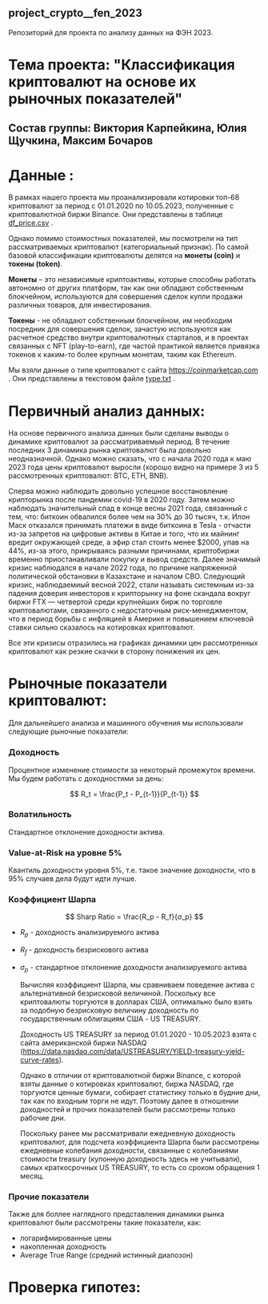 ## project_crypto__fen_2023
Репозиторий для проекта по анализу данных на ФЭН 2023. 

# Тема проекта: **"Классификация криптовалют на основе их рыночных показателей"**

## Состав группы: Виктория Карпейкина, Юлия Щучкина, Максим Бочаров

# Данные : 

В рамках нашего проекта мы проанализировали котировки топ-68 криптовалют за период с 01.01.2020 по 10.05.2023, полученные с криптовалютной
биржи Binance. Они представлены в таблице <a href="https://github.com/NikaFortem/project_crypto__fen_2023/blob/main/df_price.csv" target="_blank">df_price.csv</a> .

Однако помимо стоимостных показателей, мы посмотрели на тип рассматриваемых криптовалют (категориальный признак). По самой базовой классификации криптовалюты делятся на **монеты (coin)** и **токены (token)**.

**Монеты** – это независимые криптоактивы, которые способны работать автономно от других платформ, так как они обладают собственным блокчейном, используются для совершения сделок купли продажи различных товаров, для инвестирования.

**Токены** - не обладают собственным блокчейном, им необходим посредник для совершения сделок, зачастую используются как расчетное средство внутри криптовалютных стартапов, и в проектах связанных с NFT (play-to-earn), где частой практикой является привязка токенов к каким-то более крупным монетам, таким как Ethereum. 

Мы взяли данные о типе криптовалют с сайта https://coinmarketcap.com . Они представлены в текстовом файле <a href="https://github.com/NikaFortem/project_crypto__fen_2023/blob/main/type.txt" target="_blank">type.txt</a> .

# Первичный анализ данных:

На основе первичного анализа данных были сделаны выводы о динамике криптовалют за рассматриваемый период. В течение последних 3 динамика рынка криптовалют была довольно неодназначной. Однако можно сказать, что с начала 2020 года к маю 2023 года цены криптовалют выросли (хорошо видно на примере 3 из 5 рассмотренных криптовалют: BTC, ETH, BNB). 

Сперва можно наблюдать довольно успешное восстановление крипторынка после пандемии covid-19 в 2020 году. Затем можно наблюдать значительный спад в конце весны 2021 года, связанный с тем, что: биткоин обвалился более чем на 30% до 30 тысяч, т.к. Илон Маск отказался принимать платежи в виде биткоина в Tesla - отчасти из-за запретов на цифровые активы в Китае и того, что их майнинг вредит окружающей среде, а эфир стал стоить менее $2000, упав на 44%, из-за этого, прикрываясь разными причинами, криптобиржи временно приостанавливали покупку и вывод средств. Далее значимый кризис наблюдался в начале 2022 года, по причине напряженной политической обстановки в Казахстане и началом СВО. Следующий кризис, наблюдаемиый весной 2022, стали называть системным из-за падения доверия инвесторов к крипторынку на фоне скандала вокруг биржи FTX — четвертой среди крупнейших бирж по торговле криптовалютами, связанного с недостаточным риск-менеджментом, что в период борьбы с инфляцией в Америке и повышением ключевой ставки сильно сказалось на котировках криптовалют.

Все эти кризисы отразились на графиках динамики цен рассмотренных криптовалют как резкие скачки в сторону понижения их цен.  

# Рыночные показатели криптовалют:

Для дальнейшего анализа и машинного обучения мы использовали следующие рыночные показатели:

### **Доходность**  

Процентное изменение стоимости за некоторый промежуток времени. Мы будем работать с доходностями за день: 

$$
R_t = \frac{P_t - P_{t-1}}{P_{t-1}}
$$

### **Волатильность** 

Cтандартное отклонение доходности актива. 

### **Value-at-Risk на уровне 5%**

Квантиль доходности уровня 5%, т.е. такое значение доходности, что в 95% случаев дела будут идти лучше.

### **Коэффициент Шарпа**

$$
Sharp Ratio = \frac{R_p - R_f}{σ_p}
$$

- $R_p$ - доходность анализируемого актива

- $R_f$ - доходность безрискового актива

- $σ_p$ - стандартное отклонение доходности анализируемого актива

   Вычисляя коэффициент Шарпа, мы сравниваем поведение актива с альтернативной безрисковой величиной. Поскольку все криптовалюты торгуются в долларах США,    оптимально было взять за подобную безрисковую величину доходность по государственным облигациям США - US TREASURY.

   Доходность US TREASURY за период 01.01.2020 - 10.05.2023 взята с сайта американской биржи NASDAQ 
   (https://data.nasdaq.com/data/USTREASURY/YIELD-treasury-yield-curve-rates).

   Однако в отличии от криптовалютной биржи Binance, с которой взяты данные о котировках криптовалют, биржа NASDAQ, где торгуются ценные бумаги, собирает      статистику только в будние дни, так как по входным торги не идут. Поэтому далее в отношении доходностей и прочих показателей были рассмотрены только        рабочие дни.

   Поскольку ранее мы рассматривали ежедневную доходность криптовалют, для подсчета коэффициента Шарпа были рассмотрены ежедневные колебания доходности,      связанные с колебаниями стоимости treasury (купонную доходность здесь не учитывали), самых краткосрочных US TREASURY, то есть со сроком обращения 1        месяц.
  
### Прочие показатели

   Также для боллее наглядного представления динамики рынка криптовалют были рассмотрены такие показатели, как:
   - логарифмированные цены
   - накопленная доходность
   - Average True Range (средний истинный диапозон)

# Проверка гипотез:

















